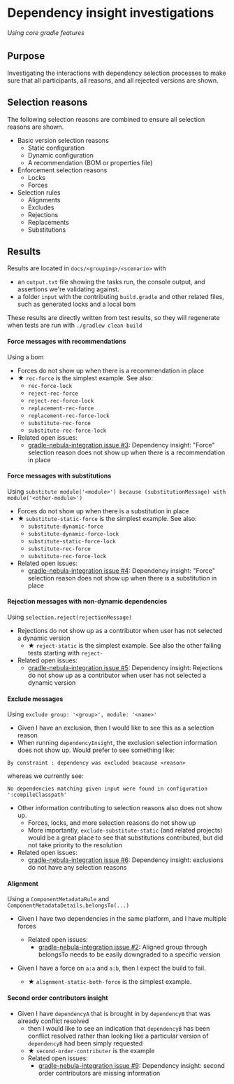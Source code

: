 # Dependency insight investigations 
###### Using core gradle features

## Purpose
Investigating the interactions with dependency selection processes to make sure that all participants, all reasons, and all rejected versions are shown. 

## Selection reasons
The following selection reasons are combined to ensure all selection reasons are shown. 

- Basic version selection reasons
    - Static configuration
    - Dynamic configuration
    - A recommendation (BOM or properties file)
- Enforcement selection reasons
    - Locks
    - Forces
- Selection rules
    - Alignments 
    - Excludes
    - Rejections
    - Replacements
    - Substitutions

## Results

Results are located in `docs/<grouping>/<scenario>` with 
- an `output.txt` file showing the tasks run, the console output, and assertions we're validating against.
- a folder `input` with the contributing `build.gradle` and other related files, such as generated locks and a local bom 

These results are directly written from test results, so they will regenerate when tests are run with `./gradlew clean build`

#### Force messages with recommendations
Using a bom 
- Forces do not show up when there is a recommendation in place
- ★ `rec-force` is the simplest example. See also:
    - `rec-force-lock`
    - `reject-rec-force`
    - `reject-rec-force-lock`
    - `replacement-rec-force`
    - `replacement-rec-force-lock`
    - `substitute-rec-force`
    - `substitute-rec-force-lock`
- Related open issues:
    - [gradle-nebula-integration issue #3](https://github.com/nebula-plugins/gradle-nebula-integration/issues/3): Dependency insight: "Force" selection reason does not show up when there is a recommendation in place

#### Force messages with substitutions
Using `substitute module('<module>') because (substitutionMessage) with module('<other-module>')`
- Forces do not show up when there is a substitution in place
- ★ `substitute-static-force` is the simplest example. See also:
    - `substitute-dynamic-force`
    - `substitute-dynamic-force-lock`
    - `substitute-static-force-lock`
    - `substitute-rec-force`
    - `substitute-rec-force-lock`
- Related open issues:
    - [gradle-nebula-integration issue #4](https://github.com/nebula-plugins/gradle-nebula-integration/issues/4): Dependency insight: "Force" selection reason does not show up when there is a substitution in place

#### Rejection messages with non-dynamic dependencies
Using `selection.reject(rejectionMessage)`
- Rejections do not show up as a contributor when user has not selected a dynamic version
    - ★ `reject-static` is the simplest example. See also the other failing tests starting with `reject-`
- Related open issues:
    - [gradle-nebula-integration issue #5](https://github.com/nebula-plugins/gradle-nebula-integration/issues/5): Dependency insight: Rejections do not show up as a contributor when user has not selected a dynamic version

#### Exclude messages
Using `exclude group: '<group>', module: '<name>'`
- Given I have an exclusion, then I would like to see this as a selection reason
- When running `dependencyInsight`, the exclusion selection information does not show up. Would prefer to see something like:
 ```
By constraint : dependency was excluded beacause <reason>
 ```
 whereas we currently see: 
```
No dependencies matching given input were found in configuration ':compileClasspath'
```
- Other information contributing to selection reasons also does not show up.
    - Forces, locks, and more selection reasons do not show up 
    - More importantly, `exclude-substitute-static` (and related projects) would be a great place to see that substitutions contributed, but did not take priority to the resolution
- Related open issues:
    - [gradle-nebula-integration issue #6](https://github.com/nebula-plugins/gradle-nebula-integration/issues/6): Dependency insight: exclusions do not have any selection reasons

#### Alignment
Using a `ComponentMetadataRule` and `ComponentMetadataDetails.belongsTo(...)`
- Given I have two dependencies in the same platform, and I have multiple forces
    - Related open issues:
        - [gradle-nebula-integration issue #2](https://github.com/nebula-plugins/gradle-nebula-integration/issues/2): Aligned group through belongsTo needs to be easily downgraded to a specific version
    
- Given I have a force on `a:a` and `a:b`, then I expect the build to fail. 
    - ★ `alignment-static-both-force` is the simplest example.
        
#### Second order contributors insight
- Given I have `dependencyA` that is brought in by `dependencyB` that was already conflict resolved
    - then I would like to see an indication that `dependencyB` has been conflict resolved rather than looking like a particular version of `dependencyB` had been simply requested
    -  ★ `second-order-contributer` is the example
    - Related open issues:
        - [gradle-nebula-integration issue #9](https://github.com/nebula-plugins/gradle-nebula-integration/issues/9): Dependency insight: second order contributors are missing information